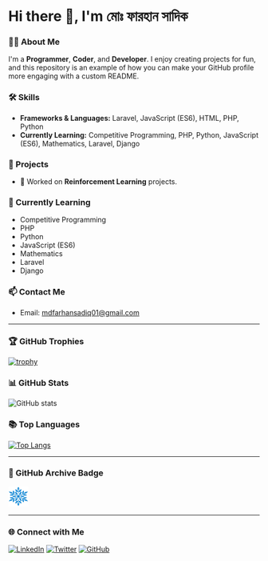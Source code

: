 # Hi there 👋, I'm মোঃ ফারহান সাদিক

### 👨‍💻 About Me
I'm a **Programmer**, **Coder**, and **Developer**. I enjoy creating projects for fun, and this repository is an example of how you can make your GitHub profile more engaging with a custom README.

### 🛠️ Skills
- **Frameworks & Languages:** Laravel, JavaScript (ES6), HTML, PHP, Python
- **Currently Learning:** Competitive Programming, PHP, Python, JavaScript (ES6), Mathematics, Laravel, Django

### 🚀 Projects
- 🔭 Worked on **Reinforcement Learning** projects.

### 🌱 Currently Learning
- Competitive Programming
- PHP
- Python
- JavaScript (ES6)
- Mathematics
- Laravel
- Django

### 📫 Contact Me
- Email: mdfarhansadiq01@gmail.com

---

### 🏆 GitHub Trophies
[![trophy](https://github-profile-trophy.vercel.app/?username=mdfarhansadiq&theme=gruvbox)](https://github.com/ryo-ma/github-profile-trophy)

### 📊 GitHub Stats
![GitHub stats](https://github-readme-stats.vercel.app/api?username=mdfarhansadiq&show_icons=true&theme=gruvbox)

### 📚 Top Languages
[![Top Langs](https://github-readme-stats.vercel.app/api/top-langs/?username=mdfarhansadiq&layout=compact&theme=gruvbox)](https://github.com/anuraghazra/github-readme-stats)

---

### 🏅 GitHub Archive Badge
<a href='https://archiveprogram.github.com/'><img src='https://raw.githubusercontent.com/acervenky/animated-github-badges/master/assets/acbadge.gif' width='40' height='40'></a>

---

### 🌐 Connect with Me
[![LinkedIn](https://img.shields.io/badge/LinkedIn-blue?style=for-the-badge&logo=linkedin)](https://www.linkedin.com/in/your-profile)
[![Twitter](https://img.shields.io/badge/Twitter-blue?style=for-the-badge&logo=twitter)](https://twitter.com/your-profile)
[![GitHub](https://img.shields.io/badge/GitHub-black?style=for-the-badge&logo=github)](https://github.com/your-profile)
